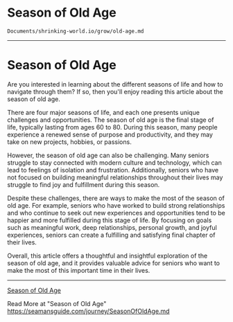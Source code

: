 # Season of Old Age

    Documents/shrinking-world.io/grow/old-age.md

---

# Season of Old Age

Are you interested in learning about the different seasons of life and how to navigate through them? If so, then you'll enjoy reading this article about the season of old age.

There are four major seasons of life, and each one presents unique challenges and opportunities. The season of old age is the final stage of life, typically lasting from ages 60 to 80. During this season, many people experience a renewed sense of purpose and productivity, and they may take on new projects, hobbies, or passions.

However, the season of old age can also be challenging. Many seniors struggle to stay connected with modern culture and technology, which can lead to feelings of isolation and frustration. Additionally, seniors who have not focused on building meaningful relationships throughout their lives may struggle to find joy and fulfillment during this season.

Despite these challenges, there are ways to make the most of the season of old age. For example, seniors who have worked to build strong relationships and who continue to seek out new experiences and opportunities tend to be happier and more fulfilled during this stage of life. By focusing on goals such as meaningful work, deep relationships, personal growth, and joyful experiences, seniors can create a fulfilling and satisfying final chapter of their lives.

Overall, this article offers a thoughtful and insightful exploration of the season of old age, and it provides valuable advice for seniors who want to make the most of this important time in their lives.


---

[Season of Old Age](/old-age/)

Read More at "Season of Old Age"
https://seamansguide.com/journey/SeasonOfOldAge.md
